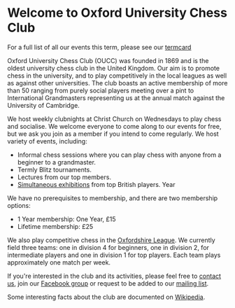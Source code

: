 ﻿# Welcome to Oxford University Chess Club

For a full list of all our events this term, please see our [termcard](/termcard)

Oxford University Chess Club (OUCC) was founded in 1869 and is the oldest university chess club in the United Kingdom. Our aim is to promote chess in the university, and to play competitively in the local leagues as well as against other universities. The club boasts an active membership of more than 50 ranging from purely social players meeting over a pint to International Grandmasters representing us at the annual match against the University of Cambridge.

We host weekly clubnights at Christ Church on Wednesdays to play chess and socialise. We welcome everyone to come along to our events for free, but we ask you join as a member if you intend to come regularly. We host variety of events, including:
- Informal chess sessions where you can play chess with anyone from a beginner to a grandmaster.
- Termly Blitz tournaments.
- Lectures from our top members.
- [Simultaneous exhibitions](http://en.wikipedia.org/wiki/Simultaneous_exhibition) from top British players. Year

We have no prerequisites to membership, and there are two membership options:
- 1 Year membership: One Year, £15
- Lifetime membership: £25

We also play competitive chess in the [Oxfordshire League](http://www.oxfordfusion.com/oca/). We currently field three teams: one in division 4 for beginners, one in division 2, for intermediate players and one in division 1 for top players. Each team plays approximately one match per week.

If you're interested in the club and its activities, please feel free to [contact us](/contact), join our [Facebook group](https://www.facebook.com/groups/oxford.chess.club/) or request to be added to our [mailing list](maillists).

Some interesting facts about the club are documented on [Wikipedia](http://en.wikipedia.org/wiki/Oxford_University_Chess_Club).